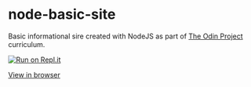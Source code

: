# node-basic-site
Basic informational sire created with NodeJS as part of [The Odin Project](https://www.theodinproject.com/) curriculum.

[![Run on Repl.it](https://repl.it/badge/github/barrysweeney/node-basic-site)](https://repl.it/github/barrysweeney/node-basic-site)

[View in browser](https://node-basic-site.barrysweeney.repl.co/)
